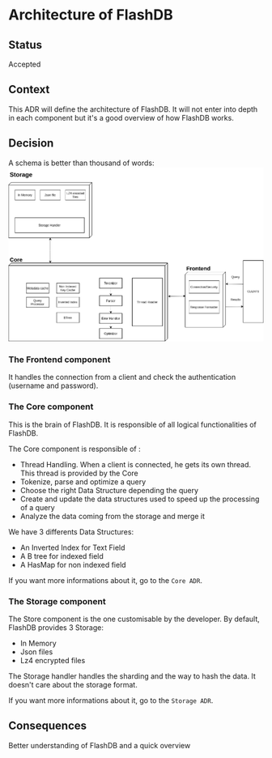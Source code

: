 # Architecture of FlashDB

## Status

Accepted

## Context

This ADR will define the architecture of FlashDB. It will not enter into depth in each component but it's a good overview of how FlashDB works.

## Decision

A schema is better than thousand of words: 
![image](media/architecture_flashdb.png)

### The Frontend component

It handles the connection from a client and check the authentication (username and password).


### The Core component

This is the brain of FlashDB. It is responsible of all logical functionalities of FlashDB.

The Core component is responsible of :
- Thread Handling. When a client is connected, he gets its own thread. This thread is provided by the Core
- Tokenize, parse and optimize a query
- Choose the right Data Structure depending the query
- Create and update the data structures used to speed up the processing of a query
- Analyze the data coming from the storage and merge it

We have 3 differents Data Structures:
- An Inverted Index for Text Field
- A B tree for indexed field
- A HasMap for non indexed field

If you want more informations about it, go to the `Core ADR`. 


### The Storage component

The Store component is the one customisable by the developer. By default, FlashDB provides 3 Storage:
- In Memory
- Json files
- Lz4 encrypted files

The Storage handler handles the sharding and the way to hash the data. It doesn't care about the storage format.

If you want more informations about it, go to the `Storage ADR`. 

## Consequences

Better understanding of FlashDB and a quick overview

